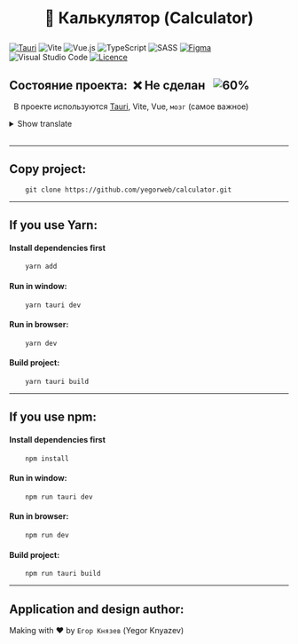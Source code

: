 # <p align="center">:1234: **Калькулятор** (Calculator)</p>
[![Tauri](https://img.shields.io/badge/tauri-%2324C8DB.svg?style=for-the-badge&logo=tauri&logoColor=%23FFFFFF)](https://tauri.app)
![Vite](https://img.shields.io/badge/vite-%23646CFF.svg?style=for-the-badge&logo=vite&logoColor=white)
![Vue.js](https://img.shields.io/badge/vuejs-%2335495e.svg?style=for-the-badge&logo=vuedotjs&logoColor=%234FC08D)
![TypeScript](https://img.shields.io/badge/typescript-%23007ACC.svg?style=for-the-badge&logo=typescript&logoColor=white)
![SASS](https://img.shields.io/badge/SASS-hotpink.svg?style=for-the-badge&logo=SASS&logoColor=white)
[![Figma](https://img.shields.io/badge/figma-%23F24E1E.svg?style=for-the-badge&logo=figma&logoColor=white)](https://www.figma.com/file/CoyB0nkWimjDKC9xMyIR6n/Untitled?t=Ifh6z0U3A4TdkFCz-6)
![Visual Studio Code](https://img.shields.io/badge/Visual%20Studio%20Code-0078d7.svg?style=for-the-badge&logo=visual-studio-code&logoColor=white)
[![Licence](https://img.shields.io/github/license/Ileriayo/markdown-badges?style=for-the-badge)](./LICENSE)
&nbsp;
## **Состояние проекта**:&nbsp; :x: Не сделан &nbsp;&nbsp;![60%](https://progress-bar.dev/60)
&nbsp;
В проекте используются [Tauri](https://tauri.app), Vite, Vue, `мозг` (самое важное)

<details>
<summary>Show translate</summary>
The project uses Tauri, Vite, Vue, brain (most important)
</details>
&nbsp;

----------
## Copy project:
```
    git clone https://github.com/yegorweb/calculator.git
```
----------
## If you use Yarn:
#### Install dependencies first
```
    yarn add
```
#### Run in window:
```
    yarn tauri dev
```
#### Run in browser:
```
    yarn dev
```
#### Build project:
```
    yarn tauri build
```

----------

## If you use npm:
#### Install dependencies first
```
    npm install
```
#### Run in window:
```
    npm run tauri dev
```
#### Run in browser:
```
    npm run dev
```
#### Build project:
```
    npm run tauri build
```

----------

## Application and design author:
Making with :heart: by `Егор Князев` (Yegor Knyazev)